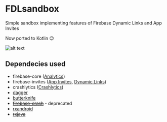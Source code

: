 # FDLsandbox
Simple sandbox implementing features of Firebase Dynamic Links and App Invites

Now ported to Kotlin :wink:

![alt text](https://firebase.google.com/_static/0fb3bb994f/images/firebase/lockup.png)

## Dependecies used
* firebase-core ([Analytics](https://firebase.google.com/docs/analytics/android/start/))
* firebase-invites ([App Invites](https://firebase.google.com/docs/app-indexing/android/app), [Dynamic Links](https://firebase.google.com/docs/dynamic-links/android/receive))
* crashlytics ([Crashlytics](https://firebase.google.com/docs/crashlytics/get-started))
* [dagger](http://square.github.io/dagger/)
* [butterknife](http://jakewharton.github.io/butterknife/)
* ~~[firebase-crash](https://firebase.google.com/docs/crash/android)~~ - deprecated
* ~~[rxandroid](https://github.com/ReactiveX/RxAndroid)~~
* ~~[rxjava](https://github.com/ReactiveX/RxJava)~~
